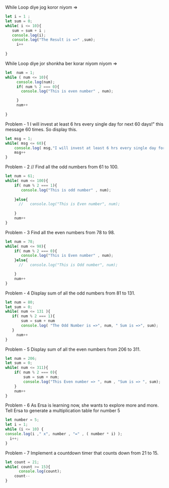 While Loop diye jog koror niyom => 
```javascript
let i = 1 ;
let sum = 0;
while( i <= 10){
   sum = sum + i ;
   console.log(i);
   console.log("The Result is =>" ,sum);
     i++
     
}
```

While Loop diye jor shonkha ber korar niyom niyom =>
```javascript
let  num = 1;
while ( num <= 10){
     console.log(num);
     if( num % 2 === 0){
       console.log("This is even number" , num);

     }
     num++
     
}
```

Problem - 1
I will invest at least 6 hrs every single day for next 60 days!" this message 60 times. So display this.
```javascript
let msg = 1;
while( msg <= 60){
    console.log( msg,"I will invest at least 6 hrs every single day for next 60 days!");
    msg++
}

```

Problem - 2
// Find all the odd numbers from 61 to 100.
```javascript
let num = 61;
while( num <= 100){
    if( num % 2 === 1){
       console.log("This is odd number" , num);
       
    }else{
      //   console.log("This is Even number", num);
        
    }
    num++
}
```

Problem - 3
Find all the even numbers from 78 to 98.
```javascript
let num = 78;
while( num <= 98){
    if( num % 2 === 0){
       console.log("This is Even number" , num);
    }else{
      //   console.log("This is Odd number", num);

    }
    num++
}
```

Problem - 4
Display sum of all the odd numbers from 81 to 131.
```javascript
let num = 80;
let sum = 0;
while( num <= 131 ){
   if( num % 2 === 1){
       sum = sum + num
       console.log( "The Odd Number is =>", num, " Sum is =>", sum);
   }
     num++
}
```

Problem - 5
Display sum of all the even numbers from 206 to 311.
```javascript
let num = 206;
let sum = 0;
while( num <= 311){
    if( num % 2 === 0){
        sum = sum + num;
        console.log("This Even number => ", num , "Sum is => ", sum);    
    }
    num++
}
```

Problem - 6
As Ersa is learning now, she wants to explore more and more. Tell Ersa to generate a multiplication table for number 5
```javascript
let number = 5;
let i = 1;
while (i <= 10) {
console.log(i ," x", number , "=" , ( number * i) );
  i++;
}
```

Problem - 7
Implement a countdown timer that counts down from 21 to 15.
```javascript
let count = 21;
while( count >= 15){
      console.log(count);
    count--
}
```
